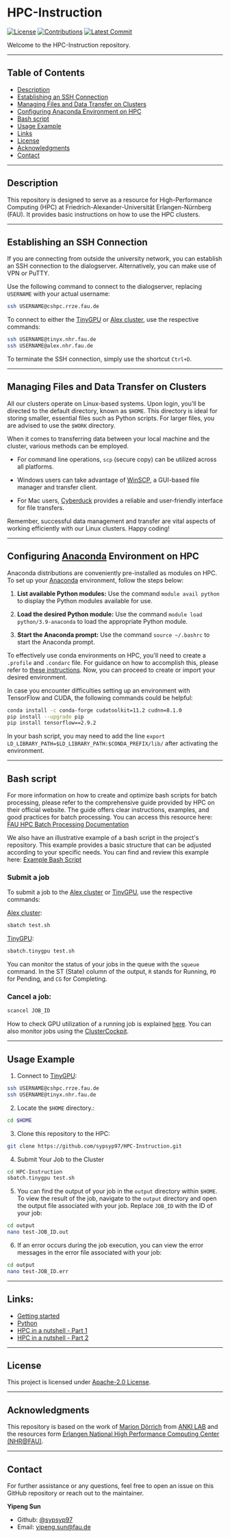 # HPC-Instruction

[![License](https://img.shields.io/badge/License-Apache%202.0-blue.svg?style=plastic)](https://opensource.org/licenses/Apache-2.0)
[![Contributions](https://img.shields.io/badge/Contributions-Contact%20Maintainer-yellow?style=plastic&logo=github&logoColor=white)](https://github.com/sypsyp97/HPC-Instruction/issues)
[![Latest Commit](https://img.shields.io/github/last-commit/sypsyp97/HPC-Instruction?style=plastic&logo=github&logoColor=white&color=blueviolet&label=Latest%20Commit)](https://github.com/sypsyp97/HPC-Instruction/commits/main)

Welcome to the HPC-Instruction repository. 

---

## Table of Contents
- [Description](#description)
- [Establishing an SSH Connection](#establishing-an-ssh-connection)
- [Managing Files and Data Transfer on Clusters](#managing-files-and-data-transfer-on-clusters)
- [Configuring Anaconda Environment on HPC](#configuring-anaconda-environment-on-hpc)
- [Bash script](#bash-script)
- [Usage Example](#usage-example)
- [Links](#links)
- [License](#license)
- [Acknowledgments](#acknowledgments)
- [Contact](#contact)

---

## Description

This repository is designed to serve as a resource for High-Performance Computing (HPC) at Friedrich-Alexander-Universität Erlangen-Nürnberg (FAU). It provides basic instructions on how to use the HPC clusters.

---

## Establishing an SSH Connection

If you are connecting from outside the university network, you can establish an SSH connection to the dialogserver. Alternatively, you can make use of VPN or PuTTY.

Use the following command to connect to the dialogserver, replacing `USERNAME` with your actual username:
```bash
ssh USERNAME@cshpc.rrze.fau.de
```
To connect to either the [TinyGPU](https://hpc.fau.de/systems-services/documentation-instructions/clusters/tinygpu-cluster/) or [Alex cluster](https://hpc.fau.de/systems-services/documentation-instructions/clusters/alex-cluster/), use the respective commands:
```bash
ssh USERNAME@tinyx.nhr.fau.de
ssh USERNAME@alex.nhr.fau.de
```

To terminate the SSH connection, simply use the shortcut `Ctrl+D`.

---

## Managing Files and Data Transfer on Clusters

All our clusters operate on Linux-based systems. Upon login, you'll be directed to the default directory, known as `$HOME`. This directory is ideal for storing smaller, essential files such as Python scripts. For larger files, you are advised to use the `$WORK` directory. 

When it comes to transferring data between your local machine and the cluster, various methods can be employed. 

- For command line operations, `scp` (secure copy) can be utilized across all platforms.

- Windows users can take advantage of [WinSCP](https://winscp.net/eng/download.php), a GUI-based file manager and transfer client.

- For Mac users, [Cyberduck](https://cyberduck.io/) provides a reliable and user-friendly interface for file transfers.

Remember, successful data management and transfer are vital aspects of working efficiently with our Linux clusters. Happy coding! 

---


## Configuring [Anaconda](https://www.anaconda.com/) Environment on HPC

Anaconda distributions are conveniently pre-installed as modules on HPC. To set up your [Anaconda](https://www.anaconda.com/) environment, follow the steps below:

1. **List available Python modules:**
Use the command `module avail python` to display the Python modules available for use.

2. **Load the desired Python module:**
Use the command `module load python/3.9-anaconda` to load the appropriate Python module.

3. **Start the Anaconda prompt:**
Use the command `source ~/.bashrc` to start the Anaconda prompt.

To effectively use conda environments on HPC, you'll need to create a `.profile` and `.condarc` file. For guidance on how to accomplish this, please refer to [these instructions](https://hpc.fau.de/systems-services/documentation-instructions/special-applications-and-tips-tricks/python-and-jupyter/#:~:text=quantumtools%20on%20woody.-,Conda%20environment,-In%20order%20to). Now, you can proceed to create or import your desired environment.

In case you encounter difficulties setting up an environment with TensorFlow and CUDA, the following commands could be helpful: 
```bash
conda install -c conda-forge cudatoolkit=11.2 cudnn=8.1.0
pip install --upgrade pip
pip install tensorflow==2.9.2
```

In your bash script, you may need to add the line `export LD_LIBRARY_PATH=$LD_LIBRARY_PATH:$CONDA_PREFIX/lib/` after activating the environment.

---

## Bash script

For more information on how to create and optimize bash scripts for batch processing, please refer to the comprehensive guide provided by HPC on their official website. The guide offers clear instructions, examples, and good practices for batch processing. You can access this resource here: [FAU HPC Batch Processing Documentation](https://hpc.fau.de/systems-services/documentation-instructions/batch-processing/)

We also have an illustrative example of a bash script in the project's repository. This example provides a basic structure that can be adjusted according to your specific needs. You can find and review this example here: [Example Bash Script](test.sh)

### Submit a job

To submit a job to the [Alex cluster](https://hpc.fau.de/systems-services/documentation-instructions/clusters/alex-cluster/) or [TinyGPU](https://hpc.fau.de/systems-services/documentation-instructions/clusters/tinygpu-cluster/), use the respective commands:

[Alex cluster](https://hpc.fau.de/systems-services/documentation-instructions/clusters/alex-cluster/):
```bash
sbatch test.sh
```
[TinyGPU](https://hpc.fau.de/systems-services/documentation-instructions/clusters/tinygpu-cluster/):
```bash
sbatch.tinygpu test.sh
```
You can monitor the status of your jobs in the queue with the `squeue` command. In the ST (State) column of the output, `R` stands for Running, `PD` for Pending, and `CG` for Completing.

### Cancel a job:
```bash
scancel JOB_ID
```
How to check GPU utilization of a running job is explained [here](https://hpc.fau.de/systems-services/documentation-instructions/clusters/tinygpu-cluster/#:~:text=the%20salloc%20command.-,Attach%20to%20a%20running%20job,-On%20the%20frontend).
You can also monitor jobs using the [ClusterCockpit](https://hpc.fau.de/systems-services/documentation-instructions/job-monitoring-with-clustercockpit/).

---

## Usage Example

1. Connect to [TinyGPU](https://hpc.fau.de/systems-services/documentation-instructions/clusters/tinygpu-cluster/):
```bash
ssh USERNAME@cshpc.rrze.fau.de
ssh USERNAME@tinyx.nhr.fau.de
```
2. Locate the `$HOME` directory.:
```bash
cd $HOME
```
3. Clone this repository to the HPC:
```bash
git clone https://github.com/sypsyp97/HPC-Instruction.git
```
4. Submit Your Job to the Cluster
```bash
cd HPC-Instruction
sbatch.tinygpu test.sh
```
5. You can find the output of your job in the `output` directory within `$HOME`. To view the result of the job, navigate to the `output` directory and open the output file associated with your job. Replace `JOB_ID` with the ID of your job:
```bash
cd output
nano test-JOB_ID.out
```

6. If an error occurs during the job execution, you can view the error messages in the error file associated with your job:

```bash
cd output
nano test-JOB_ID.err
```

---

## Links:

- [Getting started](https://hpc.fau.de/systems-services/documentation-instructions/getting-started/)
- [Python](https://hpc.fau.de/systems-services/documentation-instructions/special-applications-and-tips-tricks/python-and-jupyter/)
- [HPC in a nutshell - Part 1](https://www.rrze.fau.de/files/2019/05/2019-04-26_HPC_in_a_Nutshell1.pdf)
- [HPC in a nutshell - Part 2](https://www.rrze.fau.de/files/2019/05/2019-05-09_HPC_in_a_Nutshell2-2.pdf)


---

## License

This project is licensed under [Apache-2.0 License](LICENSE). 

---

## Acknowledgments

This repository is based on the work of [Marion Dörrich](https://github.com/marionXYZ) from [ANKI LAB](https://anki.xyz/) and the resources form [Erlangen National High Performance Computing Center (NHR@FAU)](https://hpc.fau.de/).

---

## Contact

For further assistance or any questions, feel free to open an issue on this GitHub repository or reach out to the maintainer.

**Yipeng Sun**
- Github: [@sypsyp97](https://github.com/sypsyp97)
- Email: [yipeng.sun@fau.de](mailto:yipeng.sun@fau.de)

